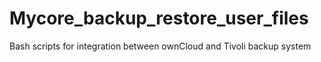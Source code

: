 # Mycore_backup_restore_user_files
Bash scripts for integration between ownCloud and Tivoli backup system
